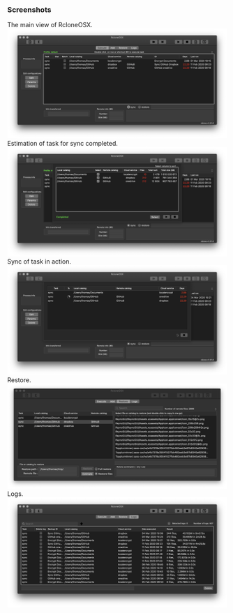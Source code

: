 ### Screenshots

The main view of RcloneOSX.
![](images/main1.png)
Estimation of task for sync completed.
![](images/main2.png)
Sync of task in action.
![](images/main3.png)
Restore.
![](images/main5.png)
Logs.
![](images/main4.png)
